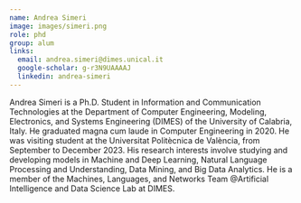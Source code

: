 ```yaml
---
name: Andrea Simeri
image: images/simeri.png
role: phd
group: alum
links:
  email: andrea.simeri@dimes.unical.it
  google-scholar: g-r3N9UAAAAJ
  linkedin: andrea-simeri
---
```


Andrea Simeri is a Ph.D. Student in Information and Communication Technologies at the Department of Computer Engineering, Modeling, Electronics, and Systems Engineering (DIMES) of the University of Calabria, Italy. He 
graduated magna cum laude in Computer Engineering in 2020. He was visiting student at the Universitat Politècnica de València, from September to December 2023. His research interests involve studying and developing models in Machine and Deep Learning, Natural Language Processing and Understanding, Data Mining, and Big Data Analytics. He is a member of the Machines, Languages, and Networks Team @Artificial Intelligence and Data Science Lab at DIMES.  
